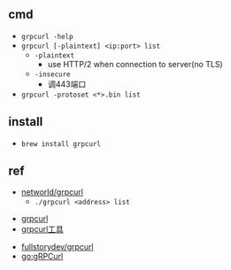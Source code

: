 ## cmd
+ `grpcurl -help`
+ `grpcurl [-plaintext] <ip:port> list`
    + `-plaintext`
        + use HTTP/2 when connection to server(no TLS)
    + `-insecure`
        + 调443端口
+ `grpcurl -protoset <*>.bin list`

## install
+ `brew install grpcurl`

## ref
<!-- image -->
+ [networld/grpcurl](https://hub.docker.com/r/networld/grpcurl)
    + `./grpcurl <address> list`

<!-- detail -->
+ [grpcurl](https://blog.frognew.com/2020/04/grpcurl.html)
+ [grpcurl工具](https://chai2010.cn/advanced-go-programming-book/ch4-rpc/ch4-08-grpcurl.html)


<!-- source -->
+ [fullstorydev/grpcurl](https://github.com/fullstorydev/grpcurl)
+ [go:gRPCurl](https://pkg.go.dev/github.com/fullstorydev/grpcurl)


